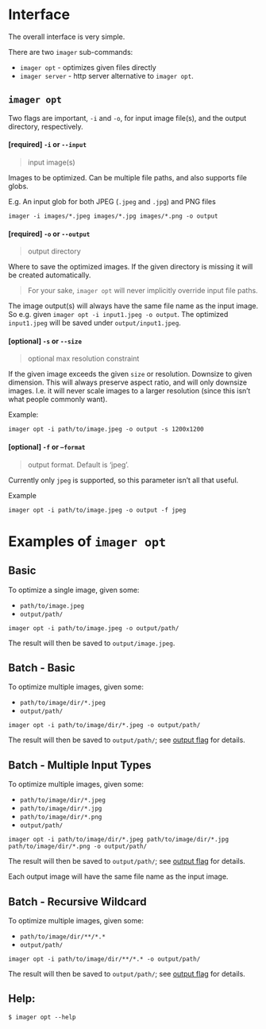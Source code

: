# Interface
The overall interface is very simple.

There are two `imager` sub-commands:
* `imager opt` - optimizes given files directly
* `imager server`  - http server alternative to `imager opt`.

## `imager opt`
Two flags are important, `-i` and `-o`, for input image file(s), and the output directory, respectively. 

#### [required] `-i` or `--input` 
> input image(s)

Images to be optimized. Can be multiple file paths, and also supports file globs.

E.g. An input glob for both JPEG (`.jpeg` and `.jpg`) and PNG files
```
imager -i images/*.jpeg images/*.jpg images/*.png -o output
```  

#### [required] `-o` or `--output`
> output directory

Where to save the optimized images. If the given directory is missing it will be created automatically. 
> For your sake, `imager opt` will never implicitly override input file paths. 

The image output(s) will always have the same file name as the input image. So e.g. given `imager opt -i input1.jpeg -o output`. The optimized `input1.jpeg` will be saved under `output/input1.jpeg`. 

#### [optional] `-s` or `--size`
> optional max resolution constraint 

If the given image exceeds the given `size` or resolution. Downsize to given dimension. This will always preserve aspect ratio, and will only downsize images. I.e. it will never scale images to a larger resolution (since this isn’t what people commonly want). 

Example:
```shell
imager opt -i path/to/image.jpeg -o output -s 1200x1200
```

#### [optional] `-f` or `—format`
> output format. Default is ‘jpeg’.

Currently only `jpeg` is supported, so this parameter isn’t all that useful. 
 
Example
```shell
imager opt -i path/to/image.jpeg -o output -f jpeg
```

# Examples of `imager opt`

## Basic

To optimize a single image, given some:
* `path/to/image.jpeg`
* `output/path/`

```shell
imager opt -i path/to/image.jpeg -o output/path/
```

The result will then be saved to `output/image.jpeg`.

## Batch - Basic

To optimize multiple images, given some:
* `path/to/image/dir/*.jpeg`
* `output/path/`

```shell
imager opt -i path/to/image/dir/*.jpeg -o output/path/
```

The result will then be saved to `output/path/`; see [output flag](####-[required]-`-o`-or-`--output`) for details.

## Batch - Multiple Input Types

To optimize multiple images, given some:
* `path/to/image/dir/*.jpeg`
* `path/to/image/dir/*.jpg`
* `path/to/image/dir/*.png`
* `output/path/`

```shell
imager opt -i path/to/image/dir/*.jpeg path/to/image/dir/*.jpg path/to/image/dir/*.png -o output/path/
```

The result will then be saved to `output/path/`; see [output flag](####-[required]-`-o`-or-`--output`) for details.

Each output image will have the same file name as the input image. 

## Batch - Recursive Wildcard

To optimize multiple images, given some:
* `path/to/image/dir/**/*.*`
* `output/path/`

```shell
imager opt -i path/to/image/dir/**/*.* -o output/path/
```

The result will then be saved to `output/path/`; see [output flag](####-[required]-`-o`-or-`--output`) for details.


## Help:
```shell
$ imager opt --help
```
